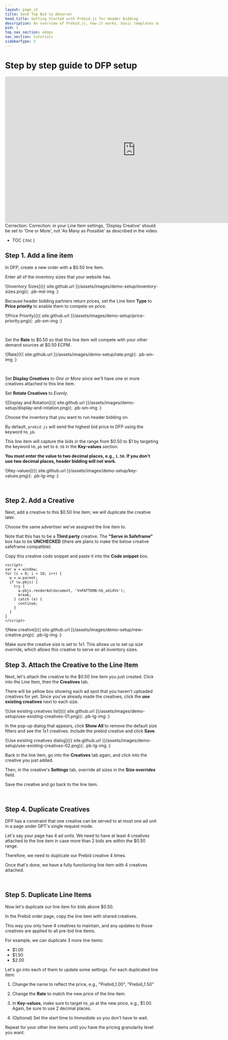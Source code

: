 ```yaml
---
layout: page_v2
title: Send Top Bid to Adserver
head_title: Getting Started with Prebid.js for Header Bidding
description: An overview of Prebid.js, how it works, basic templates and examples, and more.
pid: 1
top_nav_section: adops
nav_section: tutorials
sidebarType: 3
---
```




# Step by step guide to DFP setup

<iframe width="853" height="480" src="https://www.youtube.com/embed/-bfI24_hwZ0?rel=0" frameborder="0" allowfullscreen="true"></iframe>

<div class="alert alert-danger" role="alert">
  <span class="glyphicon glyphicon-exclamation-sign" aria-hidden="true"></span>
  <span class="sr-only">Correction:</span>
  Correction: in your Line Item settings, 'Display Creative' should be set to 'One or More', not 'As Many as Possible' as described in the video.
</div>

* TOC
{:toc }

## Step 1. Add a line item

In DFP, create a new order with a $0.50 line item.

Enter all of the inventory sizes that your website has.


![Inventory Sizes]({{ site.github.url }}/assets/images/demo-setup/inventory-sizes.png){: .pb-md-img :}

Because header bidding partners return prices, set the Line Item **Type** to **Price priority** to enable them to compete on price.

![Price Priority]({{ site.github.url }}/assets/images/demo-setup/price-priority.png){: .pb-sm-img :}

<br>

Set the **Rate** to $0.50 so that this line item will compete with your other demand sources at $0.50 ECPM.


![Rate]({{ site.github.url }}/assets/images/demo-setup/rate.png){: .pb-sm-img :}

<br>

Set **Display Creatives** to *One or More* since we'll have one or more creatives attached to this line item.

Set **Rotate Creatives** to *Evenly*.


![Display and Rotation]({{ site.github.url }}/assets/images/demo-setup/display-and-rotation.png){: .pb-sm-img :}

Choose the inventory that you want to run header bidding on.

By default, `prebid.js` will send the highest bid price to DFP using the keyword `hb_pb`.

This line item will capture the bids in the range from $0.50 to $1 by targeting the keyword `hb_pb` set to `0.50` in the **Key-values** section.

**You must enter the value to two decimal places, e.g., `1.50`.  If you don't use two decimal places, header bidding will not work.**


![Key-values]({{ site.github.url }}/assets/images/demo-setup/key-values.png){: .pb-lg-img :}

<br>

## Step 2. Add a Creative

Next, add a creative to this $0.50 line item; we will duplicate the creative later.

Choose the same advertiser we've assigned the line item to.

Note that this has to be a **Third party** creative. The **"Serve in Safeframe"** box has to be **UNCHECKED** (there are plans to make the below creative safeframe compatible).

Copy this creative code snippet and paste it into the **Code snippet** box.

    <script>
    var w = window;
    for (i = 0; i < 10; i++) {
      w = w.parent;
      if (w.pbjs) {
        try {
          w.pbjs.renderAd(document, '%%PATTERN:hb_adid%%');
          break;
        } catch (e) {
          continue;
        }
      }
    }
    </script>


![New creative]({{ site.github.url }}/assets/images/demo-setup/new-creative.png){: .pb-lg-img :}

Make sure the creative size is set to 1x1.  This allows us to set up size override, which allows this creative to serve on all inventory sizes.

## Step 3. Attach the Creative to the Line Item

Next, let's attach the creative to the $0.50 line item you just created.  Click into the Line Item, then the **Creatives** tab.

There will be yellow box showing each ad spot that you haven't uploaded creatives for yet.  Since you've already made the creatives, click the **use existing creatives** next to each size.

![Use existing creatives list]({{ site.github.url }}/assets/images/demo-setup/use-existing-creatives-01.png){: .pb-lg-img :}

In the pop-up dialog that appears, click **Show All** to remove the default size filters and see the 1x1 creatives. Include the prebid creative and click **Save**.

![Use existing creatives dialog]({{ site.github.url }}/assets/images/demo-setup/use-existing-creatives-02.png){: .pb-lg-img :}

Back in the line item, go into the **Creatives** tab again, and click into the creative you just added.

Then, in the creative's **Settings** tab, override all sizes in the **Size overrides** field.

Save the creative and go back to the line item.

<br>

## Step 4. Duplicate Creatives

DFP has a constraint that one creative can be served to at most one ad unit in a page under GPT's single request mode.

Let's say your page has 4 ad units.  We need to have at least 4 creatives attached to the line item in case more than 2 bids are within the $0.50 range.

Therefore, we need to duplicate our Prebid creative 4 times.

Once that's done, we have a fully functioning line item with 4 creatives attached.

<br>

## Step 5. Duplicate Line Items

Now let's duplicate our line item for bids above $0.50.

In the Prebid order page, copy the line item with shared creatives.

This way you only have 4 creatives to maintain, and any updates to those creatives are applied to all pre-bid line items.

For example, we can duplicate 3 more line items:

- $1.00
- $1.50
- $2.00

Let's go into each of them to update some settings.  For each duplicated line item:

1.  Change the name to reflect the price, e.g., "Prebid\_1.00", "Prebid\_1.50"

2.  Change the **Rate** to match the new price of the line item.

3.  In **Key-values**, make sure to target `hb_pb` at the new price, e.g., $1.00.  Again, be sure to use 2 decimal places.

4.  (Optional) Set the start time to *Immediate* so you don't have to wait.

Repeat for your other line items until you have the pricing granularity level you want.
